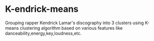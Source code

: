 # K-endrick-means

Grouping rapper Kendrick Lamar's discography into 3 clusters using K-means clustering algorithm based on various features like danceability,energy,key,loudness,etc.
